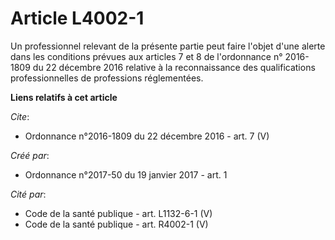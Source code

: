 # Article L4002-1

Un professionnel relevant de la présente partie peut faire l'objet d'une alerte dans les conditions prévues aux articles 7 et
8 de l'ordonnance n° 2016-1809 du 22 décembre 2016 relative à la reconnaissance des qualifications professionnelles de
professions réglementées.

**Liens relatifs à cet article**

_Cite_:

  - Ordonnance n°2016-1809 du 22 décembre 2016 - art. 7 (V)

_Créé par_:

  - Ordonnance n°2017-50 du 19 janvier 2017 - art. 1

_Cité par_:

  - Code de la santé publique - art. L1132-6-1 (V)
  - Code de la santé publique - art. R4002-1 (V)
